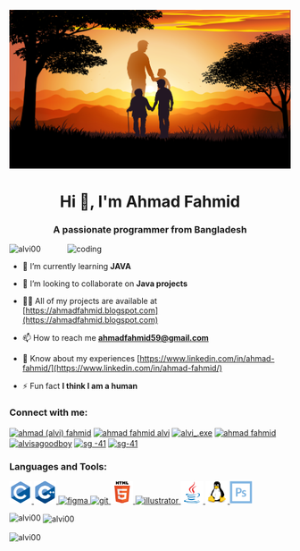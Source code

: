 ![logo](https://github.com/alvi00/alvi00/blob/main/ieee%20final%20watch-01.png)
<h1 align="center">Hi 👋, I'm Ahmad Fahmid</h1>
<h3 align="center">A passionate programmer from Bangladesh</h3>
<img align="right" alt="coding" width="400" src="https://user-images.githubusercontent.com/55389276/140866485-8fb1c876-9a8f-4d6a-98dc-08c4981eaf70.gif">
<p align="left"> <img src="https://komarev.com/ghpvc/?username=alvi00&label=Profile%20views&color=0e75b6&style=flat" alt="alvi00" /> </p>

- 🌱 I’m currently learning **JAVA**

- 👯 I’m looking to collaborate on **Java projects**

- 👨‍💻 All of my projects are available at [https://ahmadfahmid.blogspot.com](https://ahmadfahmid.blogspot.com)

- 📫 How to reach me **ahmadfahmid59@gmail.com**

- 📄 Know about my experiences [https://www.linkedin.com/in/ahmad-fahmid/](https://www.linkedin.com/in/ahmad-fahmid/)

- ⚡ Fun fact **I think I am a human**

<h3 align="left">Connect with me:</h3>
<p align="left">
<a href="[https://linkedin.com/in/ahmad (alvi) fahmid](https://www.linkedin.com/in/ahmad-fahmid/)" target="blank"><img align="center" src="https://raw.githubusercontent.com/rahuldkjain/github-profile-readme-generator/master/src/images/icons/Social/linked-in-alt.svg" alt="ahmad (alvi) fahmid" height="30" width="40" /></a>
<a href="[https://fb.com/ahmad fahmid alvi](https://www.facebook.com/ahmadfahmid.alvi.12/)" target="blank"><img align="center" src="https://raw.githubusercontent.com/rahuldkjain/github-profile-readme-generator/master/src/images/icons/Social/facebook.svg" alt="ahmad fahmid alvi" height="30" width="40" /></a>
<a href="https://instagram.com/alvi_.exe" target="blank"><img align="center" src="https://raw.githubusercontent.com/rahuldkjain/github-profile-readme-generator/master/src/images/icons/Social/instagram.svg" alt="alvi_.exe" height="30" width="40" /></a>
<a href="https://www.behance.net/ahmad fahmid" target="blank"><img align="center" src="https://raw.githubusercontent.com/rahuldkjain/github-profile-readme-generator/master/src/images/icons/Social/behance.svg" alt="ahmad fahmid" height="30" width="40" /></a>
<a href="https://www.codechef.com/users/alvisagoodboy" target="blank"><img align="center" src="https://cdn.jsdelivr.net/npm/simple-icons@3.1.0/icons/codechef.svg" alt="alvisagoodboy" height="30" width="40" /></a>
<a href="https://www.hackerrank.com/sg -41" target="blank"><img align="center" src="https://raw.githubusercontent.com/rahuldkjain/github-profile-readme-generator/master/src/images/icons/Social/hackerrank.svg" alt="sg -41" height="30" width="40" /></a>
<a href="https://codeforces.com/profile/sg-41" target="blank"><img align="center" src="https://raw.githubusercontent.com/rahuldkjain/github-profile-readme-generator/master/src/images/icons/Social/codeforces.svg" alt="sg-41" height="30" width="40" /></a>
</p>

<h3 align="left">Languages and Tools:</h3>
<p align="left"> <a href="https://www.cprogramming.com/" target="_blank" rel="noreferrer"> <img src="https://raw.githubusercontent.com/devicons/devicon/master/icons/c/c-original.svg" alt="c" width="40" height="40"/> </a> <a href="https://www.w3schools.com/cpp/" target="_blank" rel="noreferrer"> <img src="https://raw.githubusercontent.com/devicons/devicon/master/icons/cplusplus/cplusplus-original.svg" alt="cplusplus" width="40" height="40"/> </a> <a href="https://www.figma.com/" target="_blank" rel="noreferrer"> <img src="https://www.vectorlogo.zone/logos/figma/figma-icon.svg" alt="figma" width="40" height="40"/> </a> <a href="https://git-scm.com/" target="_blank" rel="noreferrer"> <img src="https://www.vectorlogo.zone/logos/git-scm/git-scm-icon.svg" alt="git" width="40" height="40"/> </a> <a href="https://www.w3.org/html/" target="_blank" rel="noreferrer"> <img src="https://raw.githubusercontent.com/devicons/devicon/master/icons/html5/html5-original-wordmark.svg" alt="html5" width="40" height="40"/> </a> <a href="https://www.adobe.com/in/products/illustrator.html" target="_blank" rel="noreferrer"> <img src="https://www.vectorlogo.zone/logos/adobe_illustrator/adobe_illustrator-icon.svg" alt="illustrator" width="40" height="40"/> </a> <a href="https://www.java.com" target="_blank" rel="noreferrer"> <img src="https://raw.githubusercontent.com/devicons/devicon/master/icons/java/java-original.svg" alt="java" width="40" height="40"/> </a> <a href="https://www.linux.org/" target="_blank" rel="noreferrer"> <img src="https://raw.githubusercontent.com/devicons/devicon/master/icons/linux/linux-original.svg" alt="linux" width="40" height="40"/> </a> <a href="https://www.photoshop.com/en" target="_blank" rel="noreferrer"> <img src="https://raw.githubusercontent.com/devicons/devicon/master/icons/photoshop/photoshop-line.svg" alt="photoshop" width="40" height="40"/> </a> </p>

<p><img align="left" src="https://github-readme-stats.vercel.app/api/top-langs?username=alvi00&show_icons=true&locale=en&layout=compact" alt="alvi00" /></p>

<p>&nbsp;<img align="center" src="https://github-readme-stats.vercel.app/api?username=alvi00&show_icons=true&locale=en" alt="alvi00" /></p>

<p><img align="center" src="https://github-readme-streak-stats.herokuapp.com/?user=alvi00&" alt="alvi00" /></p>
